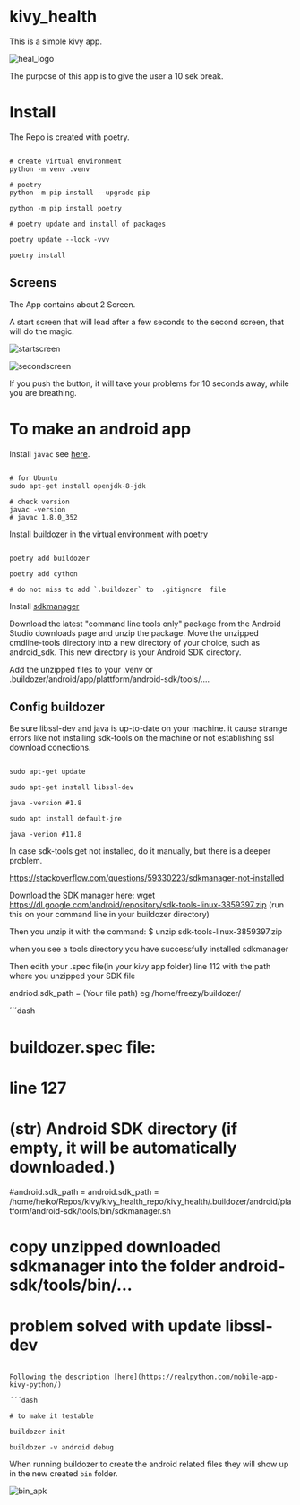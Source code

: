 # kivy_health

This is a simple kivy app.

![heal_logo](./assets/Health_logo_Kreis3.png)


The purpose of this app is to give the user a 10 sek break.


# Install

The Repo is created with poetry.

```dash

# create virtual environment
python -m venv .venv

# poetry
python -m pip install --upgrade pip

python -m pip install poetry

# poetry update and install of packages

poetry update --lock -vvv

poetry install

```

## Screens

The App contains about 2 Screen. 

A start screen that will lead after a few seconds to the second screen, that will do the magic.

![startscreen](./assets/startscreen.png)

![secondscreen](./assets/progress_screen.png)

If you push the button, it will take your problems for 10 seconds away, while you are breathing.




# To make an android app

Install `javac` see [here](https://stackoverflow.com/questions/66853462/how-to-install-javac-on-linux-mint).

```dash

# for Ubuntu
sudo apt-get install openjdk-8-jdk

# check version
javac -version   
# javac 1.8.0_352

```

Install buildozer in the virtual environment with poetry

```dash

poetry add buildozer

poetry add cython

# do not miss to add `.buildozer` to  .gitignore  file

```

Install [sdkmanager](https://developer.android.com/studio/command-line/sdkmanager)


Download the latest "command line tools only" package from the Android Studio downloads page and unzip the package.
Move the unzipped cmdline-tools directory into a new directory of your choice, such as android_sdk. This new directory is your Android SDK directory.

Add the unzipped files to your .venv or .buildozer/android/app/plattform/android-sdk/tools/....


## Config buildozer

Be sure libssl-dev and java is up-to-date on your machine. it cause strange errors like not installing sdk-tools on the machine or not establishing ssl download conections.

```dash

sudo apt-get update

sudo apt-get install libssl-dev

java -version #1.8

sudo apt install default-jre

java -verion #11.8

```

In case sdk-tools get not installed, do it manually, but there is a deeper problem.

https://stackoverflow.com/questions/59330223/sdkmanager-not-installed

Download the SDK manager here: wget https://dl.google.com/android/repository/sdk-tools-linux-3859397.zip (run this on your command line in your buildozer directory)

Then you unzip it with the command: $ unzip sdk-tools-linux-3859397.zip

when you see a tools directory you have successfully installed sdkmanager

Then edith your .spec file(in your kivy app folder) line 112 with the path where you unzipped your SDK file

andriod.sdk_path = (Your file path) eg /home/freezy/buildozer/




´´´dash
# buildozer.spec  file: 
# line 127
# (str) Android SDK directory (if empty, it will be automatically downloaded.)
#android.sdk_path =
android.sdk_path = /home/heiko/Repos/kivy/kivy_health_repo/kivy_health/.buildozer/android/platform/android-sdk/tools/bin/sdkmanager.sh

# copy unzipped downloaded sdkmanager into the folder android-sdk/tools/bin/...
# problem solved with update libssl-dev

```

Following the description [here](https://realpython.com/mobile-app-kivy-python/)

´´´dash

# to make it testable

buildozer init

buildozer -v android debug

```

When running buildozer to create the android related files they will show up in the new created `bin` folder.


![bin_apk](./assets/bin_apk.png)




